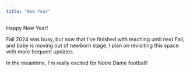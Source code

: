 ```yaml
---
title: "New Year"
---
```



Happy New Year!

Fall 2024 was busy, but now that I've finished with teaching until next Fall, and baby is moving out of newborn stage, I plan on revisiting this space with more frequent updates. 

In the meantime, I'm really excited for Notre Dame football!

